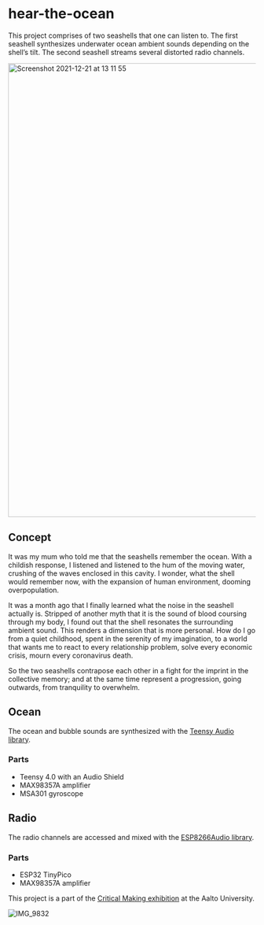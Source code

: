 # hear-the-ocean

This project comprises of two seashells that one can listen to. The first seashell synthesizes underwater ocean ambient sounds depending on the shell’s tilt. The second seashell streams several distorted radio channels.

<img width="923" alt="Screenshot 2021-12-21 at 13 11 55" src="https://user-images.githubusercontent.com/49707233/146928029-d822585e-8061-4afc-a4a8-f575b1f17b48.png">

## Concept

It was my mum who told me that the seashells remember the ocean. With a childish response, I listened and listened to the hum of the moving water, crushing of the waves enclosed in this cavity. I wonder, what the shell would remember now, with the expansion of human environment, dooming overpopulation.

It was a month ago that I finally learned what the noise in the seashell actually is. Stripped of another myth that it is the sound of blood coursing through my body, I found out that the shell resonates the surrounding ambient sound. This renders a  dimension that is more personal. How do I go from a quiet childhood, spent in the serenity of my imagination, to a world that wants me to react to every relationship problem, solve every economic crisis, mourn every coronavirus death.

So the two seashells contrapose each other in a fight for the imprint in the collective memory; and at the same time represent a progression, going outwards, from tranquility to overwhelm. 

## Ocean

The ocean and bubble sounds are synthesized with the [Teensy Audio library](https://www.pjrc.com/teensy/td_libs_Audio.html).

### Parts
- Teensy 4.0 with an Audio Shield
- MAX98357A amplifier
- MSA301 gyroscope

## Radio

The radio channels are accessed and mixed with the [ESP8266Audio library](https://github.com/earlephilhower/ESP8266Audio).

### Parts

- ESP32 TinyPico
- MAX98357A amplifier

This project is a part of the [Critical Making exhibition](criticalmaking.xyz) at the Aalto University. 

![IMG_9832](https://user-images.githubusercontent.com/49707233/146928386-3001f6ea-2443-4326-8406-a0fd933ebd12.JPG)


